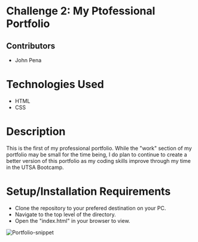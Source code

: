 # Challenge 2: My Ptofessional Portfolio

## Contributors

- John Pena

# Technologies Used

- HTML
- CSS

# Description

This is the first of my professional portfolio. While the "work" section of my portfolio may be small for the time being, I do plan to continue to create a better version of this portfolio as my coding skills improve through my time in the UTSA Bootcamp.

# Setup/Installation Requirements

- Clone the repository to your prefered destination on your PC.
- Navigate to the top level of the directory.
- Open the "index.html" in your browser to view.

![Portfolio-snippet](C:\Users\jmp14\Desktop\projects\my-portfolio\assets\images\Portfolio-snippet.png)
